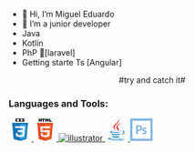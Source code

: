 - 👋 Hi, I’m Miguel Eduardo
- 👀 I’m a junior developer
- Java
- Kotlin 
- PhP 🐘[laravel]
- Getting starte Ts [Angular]


<p align="left">

<p align = "center"> #try and catch it# </p>
</p>


<h3 align="left">Languages and Tools:</h3>
<p align="left"> <a href="https://www.w3schools.com/css/" target="_blank" rel="noreferrer"> <img src="https://raw.githubusercontent.com/devicons/devicon/master/icons/css3/css3-original-wordmark.svg" alt="css3" width="40" height="40"/> </a> <a href="https://www.w3.org/html/" target="_blank" rel="noreferrer"> <img src="https://raw.githubusercontent.com/devicons/devicon/master/icons/html5/html5-original-wordmark.svg" alt="html5" width="40" height="40"/> </a> <a href="https://www.adobe.com/in/products/illustrator.html" target="_blank" rel="noreferrer"> <img src="https://www.vectorlogo.zone/logos/adobe_illustrator/adobe_illustrator-icon.svg" alt="illustrator" width="40" height="40"/> </a> <a href="https://www.java.com" target="_blank" rel="noreferrer"> <img src="https://raw.githubusercontent.com/devicons/devicon/master/icons/java/java-original.svg" alt="java" width="40" height="40"/> </a> 
  <a href="https://www.photoshop.com/en" target="_blank" rel="noreferrer"> <img src="https://raw.githubusercontent.com/devicons/devicon/master/icons/photoshop/photoshop-line.svg" alt="photoshop" width="40" height="40"/> </a> 
<a <img src="https://raw.githubusercontent.com/devicons/devicon/55609aa5bd817ff167afce0d965585c92040787a/icons/php/php-original.svg"/> </a>
<a <img src ="https://raw.githubusercontent.com/devicons/devicon/55609aa5bd817ff167afce0d965585c92040787a/icons/laravel/laravel-plain-wordmark.svg" /> </a>


</p>
